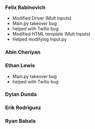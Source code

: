 ### Felix Rabinovich ###
  - Modified Driver (Mult Inputs)
  - Main.py takeover bug
  - helped with Twilio bug 
  - Modified HTML template (Mult Inputs)
  - Helped modifying Input.py

### Abin Cheriyan ###

### Ethan Lewis ###
  - Main.py takeover bug
  - helped with Twilio bug 

### Dylan Dunda ###

### Erik Rodriguez ###

### Ryan Babala ###
